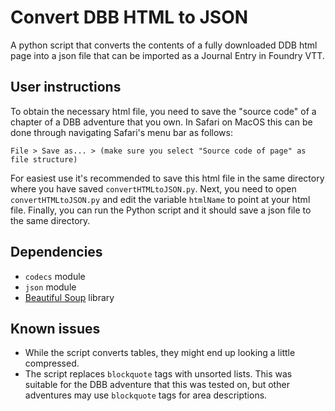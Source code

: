 # Convert DBB HTML to JSON
A python script that converts the contents of a fully downloaded DDB html page into a json file that can be imported as a Journal Entry in Foundry VTT.

## User instructions
To obtain the necessary html file, you need to save the "source code" of a chapter of a DBB adventure that you own. In Safari on MacOS this can be done through navigating Safari's menu bar as follows:

`File > Save as... > (make sure you select "Source code of page" as file structure)`

For easiest use it's recommended to save this html file in the same directory where you have saved `convertHTMLtoJSON.py`. Next, you need to open `convertHTMLtoJSON.py` and edit the variable `htmlName` to point at your html file. Finally, you can run the Python script and it should save a json file to the same directory.

## Dependencies
* `codecs` module
* `json` module
* [Beautiful Soup](https://www.crummy.com/software/BeautifulSoup/bs4/doc/#installing-beautiful-soup) library

## Known issues
* While the script converts tables, they might end up looking a little compressed.
* The script replaces `blockquote` tags with unsorted lists. This was suitable for the DBB adventure that this was tested on, but other adventures may use `blockquote` tags for area descriptions.
